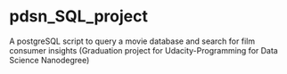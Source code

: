 # pdsn_SQL_project
A postgreSQL script to query a movie database and search for film consumer insights 
(Graduation project for Udacity-Programming for Data Science Nanodegree)
